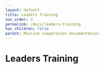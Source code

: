 ```yaml
---
layout: default
title: Leaders Training
nav_order: 3
permalink: /docs/leaders-training
has_children: false
parent: Massive cooperation documentation
---
```


# Leaders Training
